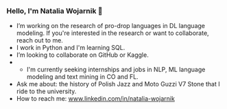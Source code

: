 ### Hello, I'm Natalia Wojarnik 👋

- I’m working on the research of pro-drop languages in DL language modeling. 
  If you're interested in the research or want to collaborate, reach out to me.
- I work in Python and I'm learning SQL.
- I’m looking to collaborate on GitHub or Kaggle.
- - I'm currently seeking internships and jobs in NLP, ML language modeling and text mining in CO and FL.
- Ask me about: the history of Polish Jazz and Moto Guzzi V7 Stone that I ride to the university.
- How to reach me: www.linkedin.com/in/natalia-wojarnik

